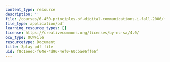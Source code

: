 ```yaml
---
content_type: resource
description: ''
file: /courses/6-450-principles-of-digital-communications-i-fall-2006/f8c1eeecf64e4d964ef060cbae6ffe6f_7qq1JYj2kM.pdf
file_type: application/pdf
learning_resource_types: []
license: https://creativecommons.org/licenses/by-nc-sa/4.0/
ocw_type: OCWFile
resourcetype: Document
title: 3play pdf file
uid: f8c1eeec-f64e-4d96-4ef0-60cbae6ffe6f
---
```


